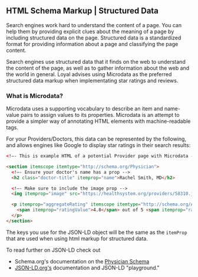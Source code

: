 ## HTML Schema Markup | Structured Data

Search engines work hard to understand the content of a page. You can help them by providing explicit clues about the meaning of a page by including structured data on the page. Structured data is a standardized format for providing information about a page and classifying the page content.

Search engines use structured data that it finds on the web to understand the content of the page, as well as to gather information about the web and the world in general. Loyal advises using Microdata as the preferred structured data markup when implementating star ratings and reviews.

### What is Microdata?

Microdata uses a supporting vocabulary to describe an item and name-value pairs to assign values to its properties. Microdata is an attempt to provide a simpler way of annotating HTML elements with machine-readable tags.

For your Providers/Doctors, this data can be represented by the following, and allows engines like Google to display star ratings in their search results:

```html
<!—- This is example HTML of a potential Provider page with Microdata -->

<section itemscope itemtype="http://schema.org/Physician">
  <!—- Ensure your doctor's name has a prop -->
  <h2 class="doctor-title" itemprop="name">Rachel Smith, MD</h2>

  <!—- Make sure to include the image prop -->
  <img itemprop="image" src="https://healthsystem.org/providers/58310.jpg" />

  <p itemprop="aggregateRating" itemscope itemtype="http://schema.org/AggregateRating">
    <span itemprop="ratingValue">4.8</span> out of 5 <span itemprop="ratingCount">344</span> Ratings, 0 Comments
  </p>
</section>
```

The keys you use for the JSON-LD object will be the same as the `itemProp` that are used when using html markup for structured data.

To read further on JSON-LD check out

- Schema.org's documentation on the [Physician Schema](https://schema.org/Physician)
- [JSON-LD.org's](https://json-ld.org/) documentation and JSON-LD "playground."
